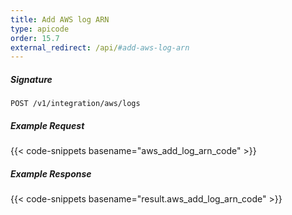 ```yaml
---
title: Add AWS log ARN
type: apicode
order: 15.7
external_redirect: /api/#add-aws-log-arn
---
```


##### Signature

`POST /v1/integration/aws/logs`

##### Example Request
{{< code-snippets basename="aws_add_log_arn_code" >}}

##### Example Response
{{< code-snippets basename="result.aws_add_log_arn_code" >}}
